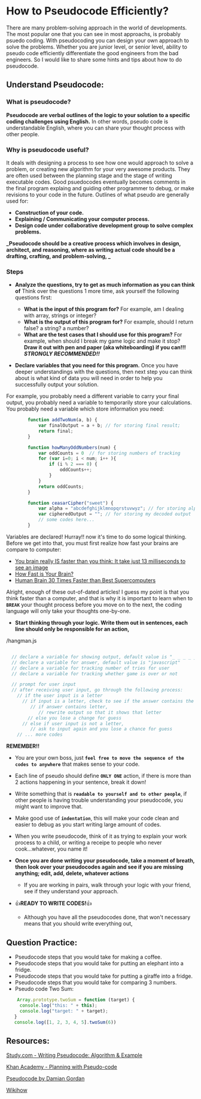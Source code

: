 # How to Pseudocode Efficiently?

There are many problem-solving approach in the world of developments.
The most popular one that you can see in most approachs, is probably psuedo coding. 
With pseudocoding you can design your own approach to solve the problems.
Whether you are junior level, or senior level, 
ability to pseudo code efficiently differentiate the good engineers from the bad engineers.
So I would like to share some hints and tips about how to do pseudocode.

## Understand Pseudocode:

### What is pseudocode?
**Pseudocode are verbal outlines of the logic to your solution to a specific coding challenges using English.**
In other words, pseudo code is understandable English, where you can share your thought process with other people.

### Why is pseudocode useful?
It deals with designing a process to see how one would approach to solve a problem, 
or creating new algorithm for your very awesome products.
They are often used between the planning stage and the stage of writing executable codes. 
Good psuedocodes eventually becomes comments in the final program explaing and guiding other programmer to debug, or make revisions to your code in the future.
Outlines of what pseudo are generally used for:
   * **Construction of your code.** 
   * **Explaining / Communicating your computer process.** 
   * **Design code under collaborative development group to solve complex problems.** 

**_Pseudocode should be a creative process which involves in design, architect, and reasoning, where as writing actual code should be a drafting, crafting, and problem-solving, _**

### Steps
- **Analyze the questions, try to get as much information as you can think of**
Think over the questions 1 more time, ask yourself the following questions first:
    * **What is the input of this program for?** For example, am I dealing with array, strings or integer?
    * **What is the output of this program for?** For example, should I return false? a string? a number?
    * **What are the test cases that I should use for this program?** For example, when should I break my game logic and make it stop?
  **Draw it out with pen and paper (aka whiteboarding) if you can!!!** **_STRONGLY RECOMMENDED!!_**

- **Declare variables that you need for this program.** 
Once you have deeper understandings with the questions, then next step you can think about is what kind of data you will need in order to help you successfully output your solution.

For example, you probably need a different variable to carry your final output, you probably need a variable to temporarily store your calculations. You probably need a variable which store information you need:

```javascript
        function addTwoNum(a, b) { 
            var finalOutput = a + b; // for storing final result;
            return final;
        }

        function howManyOddNumbers(num) {
            var oddCounts = 0  // for storing numbers of tracking
            for (var i=0; i < num; i++ ){
                if (i % 2 === 0) {
                    oddCounts++;
                }
            }
            return oddCounts;
        }

        function ceasarCipher("sweet") {
            var alpha = "abcdefghijklmnopqrstuvwyz"; // for storing alphabetical orders
            var cipheredOutput = ""; // for storing my decoded output
            // some codes here...
        }
```

Variables are declared! Hurray!! now it's time to do some logical thinking. Before we get into that, you must first realize how fast your brains are compare to computer:
  * [You brain really IS faster than you think: It take just 13 milliseconds to see an image](http://www.dailymail.co.uk/sciencetech/article-2542583/Scientists-record-fastest-time-human-image-takes-just-13-milliseconds.html)
  * [How Fast is Your Brain?](http://thephenomenalexperience.com/content/how-fast-is-your-brain)   
  * [Human Brain 30 Times Faster than Best Supercomputers](https://spectrum.ieee.org/tech-talk/computing/networks/estimate-human-brain-30-times-faster-than-best-supercomputers)

Alright, enough of these out-of-dated articles! I guess my point is that you think faster than a computer,
and that is why it is important to learn when to **`BREAK`** your thought process before you move on to the next,
the coding language will only take your thoughts one-by-one.

- **Start thinking through your logic. Write them out in sentences, each line should only be responsible for an action,**

/hangman.js
```javascript

  // declare a variable for showing output, default value is "_ _ _ _ _ _ _ _ _ _"
  // declare a variable for answer, default value is "javascript" 
  // declare a variable for tracking number of tries for user
  // declare a variable for tracking whether game is over or not

  // prompt for user input 
  // after receiving user input, go through the following process:
    // if the user input is a letter 
      // if input is a letter, check to see if the answer contains the letter
         // if answer contains letter, 
            // rewrite output so that it shows that letter
        // else you lose a change for guess
      // else if user input is not a letter, 
         // ask to input again and you lose a chance for guess
    // ... more codes
```
**REMEMBER!!**
  - You are your own boss, just **`feel free to move the sequence of the codes to anywhere`** that makes sense to your code.
  - Each line of pseudo should define **`ONLY ONE`** action, if there is more than 2 actions happening in your sentence, break it down!
  - Write something that is **`readable to yourself and to other people`**, if other people is having trouble understanding your pseudocode, you might want to improve that.
  - Make good use of **`indentation`**, this will make your code clean and easier to debug as you start writing large amount of codes.
  - When you write pseudocode, think of it as trying to explain your work process to a child, or writing a receipe to people who never cook...whatever, you name it!

- **Once you are done writing your pseudocode, take a moment of breath, then look over your pseudocodes again and see if you are missing anything; edit, add, delete, whatever actions**
  - If you are working in pairs, walk through your logic with your friend, see if they understand your approach.
  
- :+1:**READY TO WRITE CODES!**:+1:
  - Although you have all the pseudocodes done, that won't necessary means that you should write everything out,
  

## Question Practice: 

* Pseudocode steps that you would take for making a coffee.
* Pseudocode steps that you would take for putting an elephant into a fridge.
* Pseudocode steps that you would take for putting a giraffe into a fridge.
* Pseudocode steps that you would take for comparing 3 numbers.
* Pseudo code Two Sum:
```javascript
    Array.prototype.twoSum = function (target) {
     console.log("this: " + this);
     console.log("target: " + target);
   }
   console.log([1, 2, 3, 4, 5].twoSum(6))
```

## Resources: 
[Study.com - Writing Pseudocode: Algorithm & Example](https://study.com/academy/lesson/writing-pseudocode-algorithms-examples.html)

[Khan Academy - Planning with Pseudo-code](https://www.khanacademy.org/computing/computer-programming/programming/good-practices/p/planning-with-pseudo-code)

[Pseudocode by Damian Gordan](https://www.slideshare.net/DamianGordon1/pseudocode-10373156)

[Wikihow](https://www.wikihow.com/Write-Pseudocode)
